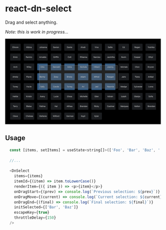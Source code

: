 # react-dn-select

Drag and select anything.

<em>Note: this is work in progress...</em>

<img width="600" src="example/dn-select-example.png">

## Usage

```javascript
  const [items, setItems] = useState<string[]>(['Foo', 'Bar', 'Baz', '...']);

  //...

  <DnSelect
    items={items}
    itemId={(item) => item.toLowerCase()}
    renderItem={({ item }) => <p>{item}</p>}
    onDragStart={(prev) => console.log(`Previous selection: ${prev}`)}
    onDragMove={(current) => console.log(`Current selection: ${current}`)}
    onDragEnd={(final) => console.log(`Final selection: ${final}`)}
    initSelected={['Bar', 'Baz']}
    escapeKey={true}
    throttleDelay={150}
  />
```
